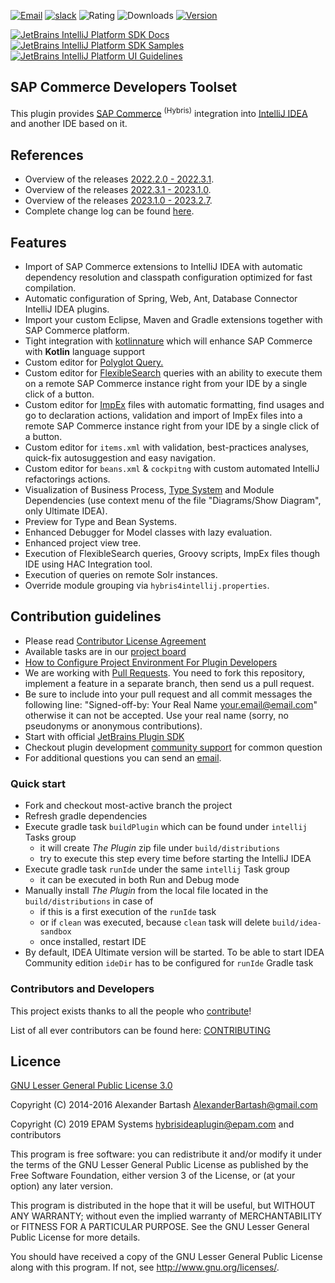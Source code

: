 [![Email](https://img.shields.io/badge/Help-Contact%20us-blue)](mailto:hybrisideaplugin@epam.com)
[![slack](https://img.shields.io/badge/slack-join-blueviolet.svg?logo=slack)](https://join.slack.com/t/newworkspace-gnh9580/shared_invite/zt-216ofxbl2-vtEwJVBg71UtDz9y4oDfpg)
![Rating](https://img.shields.io/jetbrains/plugin/r/rating/12867-sap-commerce-developers-toolset)
![Downloads](https://img.shields.io/jetbrains/plugin/d/12867-sap-commerce-developers-toolset)
[![Version](https://img.shields.io/jetbrains/plugin/v/12867-sap-commerce-developers-toolset)](https://plugins.jetbrains.com/plugin/12867-sap-commerce-developers-toolset)

[![JetBrains IntelliJ Platform SDK Docs](https://jb.gg/badges/docs.svg)](https://plugins.jetbrains.com/docs/intellij)
[![JetBrains IntelliJ Platform SDK Samples](https://img.shields.io/badge/JB-SDK%20samples-lightgreen)](https://github.com/JetBrains/intellij-sdk-code-samples)
[![JetBrains IntelliJ Platform UI Guidelines](https://img.shields.io/badge/JB-UI%20Guidelines-lightgreen)](https://jetbrains.github.io/ui/)

## SAP Commerce Developers Toolset ##

<!-- Plugin description -->
This plugin provides [SAP Commerce](https://www.sap.com/products/crm/e-commerce-platforms.html) <sup>(Hybris)</sup> integration into [IntelliJ IDEA](https://www.jetbrains.com/idea/) and another IDE based on it.

## References
- Overview of the releases [2022.2.0 - 2022.3.1](https://hybrismart.com/2023/05/08/sap-commerce-dev-toolset-2022-3-1-updates).
- Overview of the releases [2022.3.1 - 2023.1.0](https://hybrismart.com/2023/08/24/part-ii-sap-commerce-developers-toolset-v-2023-1-0-intellij-idea-plugin).
- Overview of the releases [2023.1.0 - 2023.2.7](https://hybrismart.com/2023/09/04/part-iii-sap-commerce-developers-toolset-v-2023-1-0-intellij-idea-plugin/).
- Complete change log can be found [here](https://github.com/epam/sap-commerce-intellij-idea-plugin/blob/main/CHANGELOG.md).

## Features

- Import of SAP Commerce extensions to IntelliJ IDEA with automatic dependency resolution and classpath configuration optimized for fast compilation.
- Automatic configuration of Spring, Web, Ant, Database Connector IntelliJ IDEA plugins.
- Import your custom Eclipse, Maven and Gradle extensions together with SAP Commerce platform.
- Tight integration with [kotlinnature](https://github.com/mlytvyn/kotlinnature) which will enhance SAP Commerce with **Kotlin** language support
- Custom editor for [Polyglot Query.](https://help.sap.com/docs/SAP_COMMERCE/d0224eca81e249cb821f2cdf45a82ace/651d603ed81247c2be1708f22baed11b.html)
- Custom editor for [FlexibleSearch](https://help.sap.com/docs/SAP_COMMERCE/d0224eca81e249cb821f2cdf45a82ace/8bc399c186691014b8fce25e96614547.html) queries with an ability to execute them on a remote SAP Commerce instance right from your IDE by a single click of a button.
- Custom editor for [ImpEx](https://help.sap.com/docs/SAP_COMMERCE/d0224eca81e249cb821f2cdf45a82ace/8bee24e986691014b97bcd2c7e6ff732.html) files with automatic formatting, find usages and go to declaration actions, validation and import of ImpEx files into a remote SAP Commerce instance right from your IDE by a single click of a button.
- Custom editor for `items.xml` with validation, best-practices analyses, quick-fix autosuggestion and easy navigation.
- Custom editor for `beans.xml` & `cockpitng` with custom automated IntelliJ refactorings actions.
- Visualization of Business Process, [Type System](https://github.com/epam/sap-commerce-intellij-idea-plugin/blob/main/docs%2FLEGEND_TYPE_SYSTEM_DIAGRAM.md) and Module Dependencies (use context menu of the file "Diagrams/Show Diagram", only Ultimate IDEA).
- Preview for Type and Bean Systems.
- Enhanced Debugger for Model classes with lazy evaluation.
- Enhanced project view tree.
- Execution of FlexibleSearch queries, Groovy scripts, ImpEx files though IDE using HAC Integration tool.
- Execution of queries on remote Solr instances.
- Override module grouping via `hybris4intellij.properties`.

## Contribution guidelines ##

* Please read [Contributor License Agreement](https://developercertificate.org)
* Available tasks are in our [project board](https://github.com/epam/sap-commerce-intellij-idea-plugin/projects/1) 
* [How to Configure Project Environment For Plugin Developers](https://www.jetbrains.org/intellij/sdk/docs/basics/getting_started/setting_up_environment.html)
* We are working with [Pull Requests](https://help.github.com/articles/about-pull-requests/). You need to fork this repository, implement a feature in a separate branch, then send us a pull request.
* Be sure to include into your pull request and all commit messages the following line: "Signed-off-by: Your Real Name your.email@email.com" otherwise it can not be accepted. Use your real name (sorry, no pseudonyms or anonymous contributions).
* Start with official [JetBrains Plugin SDK](https://plugins.jetbrains.com/docs/intellij)
* Checkout plugin development [community support](https://intellij-support.jetbrains.com/hc/en-us/community/topics/200366979-IntelliJ-IDEA-Open-API-and-Plugin-Development) for common question
* For additional questions you can send an [email](mailto:hybrisideaplugin@epam.com).

<!-- Plugin description end -->

### Quick start ##

* Fork and checkout most-active branch the project
* Refresh gradle dependencies
* Execute gradle task `buildPlugin` which can be found under `intellij` Tasks group
  * it will create <i>The Plugin</i> zip file under `build/distributions`
  * try to execute this step every time before starting the IntelliJ IDEA
* Execute gradle task `runIde` under the same `intellij` Task group
  * it can be executed in both Run and Debug mode
* Manually install <i>The Plugin</i> from the local file located in the `build/distributions` in case of
  * if this is a first execution of the `runIde` task
  * or if `clean` was executed, because `clean` task will delete `build/idea-sandbox`
  * once installed, restart IDE
* By default, IDEA Ultimate version will be started. To be able to start IDEA Community edition `ideDir` has to be configured for `runIde` Gradle task

### Contributors and Developers

This project exists thanks to all the people who <a href="https://github.com/epam/sap-commerce-intellij-idea-plugin/graphs/contributors" target="_blank">contribute</a>!

List of all ever contributors can be found here: [CONTRIBUTING](CONTRIBUTING.md)

## Licence ##
[GNU Lesser General Public License 3.0](https://www.gnu.org/licenses/)

Copyright (C) 2014-2016 Alexander Bartash <AlexanderBartash@gmail.com>

Copyright (C) 2019 EPAM Systems <hybrisideaplugin@epam.com> and contributors

This program is free software: you can redistribute it and/or modify
it under the terms of the GNU Lesser General Public License as
published by the Free Software Foundation, either version 3 of the
License, or (at your option) any later version.

This program is distributed in the hope that it will be useful,
but WITHOUT ANY WARRANTY; without even the implied warranty of
MERCHANTABILITY or FITNESS FOR A PARTICULAR PURPOSE.
See the GNU Lesser General Public License for more details.

You should have received a copy of the GNU Lesser General Public License
along with this program. If not, see <http://www.gnu.org/licenses/>.